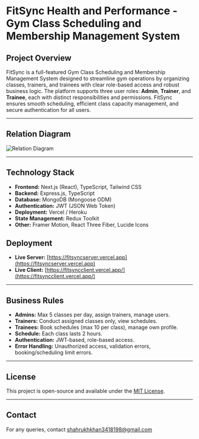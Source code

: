 # FitSync Health and Performance - Gym Class Scheduling and Membership Management System

## Project Overview

FitSync is a full-featured Gym Class Scheduling and Membership Management System designed to streamline gym operations by organizing classes, trainers, and trainees with clear role-based access and robust business logic. The platform supports three user roles: **Admin**, **Trainer**, and **Trainee**, each with distinct responsibilities and permissions. FitSync ensures smooth scheduling, efficient class capacity management, and secure authentication for all users.

---

## Relation Diagram

![Relation Diagram](https://raw.githubusercontent.com/Shahrukhkhan-rabby/FitSync-Health-and-Performance/main/assets/relation-diagram.png)
<!-- If your diagram is hosted elsewhere, update the link above. If you don't have an image, use any free diagram tool (dbdiagram.io, draw.io), export as PNG/JPG, and upload in the repo. -->

---

## Technology Stack

- **Frontend:** Next.js (React), TypeScript, Tailwind CSS
- **Backend:** Express.js, TypeScript
- **Database:** MongoDB (Mongoose ODM)
- **Authentication:** JWT (JSON Web Token)
- **Deployment:** Vercel / Heroku
- **State Management:** Redux Toolkit
- **Other:** Framer Motion, React Three Fiber, Lucide Icons


## Deployment

- **Live Server:** [https://fitsyncserver.vercel.app](https://fitsyncserver.vercel.app) <!-- Replace with your actual deployed server URL -->
- **Live Client:** [https://fitsyncclient.vercel.app/](https://fitsyncclient.vercel.app/) <!-- Replace with your actual deployed client URL -->

---

## Business Rules

- **Admins:** Max 5 classes per day, assign trainers, manage users.
- **Trainers:** Conduct assigned classes only, view schedules.
- **Trainees:** Book schedules (max 10 per class), manage own profile.
- **Schedule:** Each class lasts 2 hours.
- **Authentication:** JWT-based, role-based access.
- **Error Handling:** Unauthorized access, validation errors, booking/scheduling limit errors.

---

## License

This project is open-source and available under the [MIT License](LICENSE).

---

## Contact

For any queries, contact [shahrukhkhan3418198@gmail.com](mailto:shahrukhkhan3418198@gmail.com)